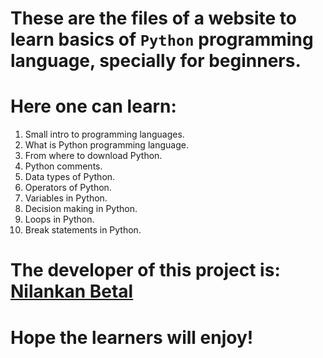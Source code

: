 # These are the files of a website to learn basics of **`Python`** programming language, specially for beginners.

# Here one can learn: 

  1. Small intro to programming languages.
  2. What is Python programming language.
  3. From where to download Python.
  4. Python comments.
  5. Data types of Python.
  6. Operators of Python.
  7. Variables in Python.
  8. Decision making in Python.
  9. Loops in Python.
  10. Break statements in Python.

# The developer of this project is: [Nilankan Betal](https://github.com/NilankanBetal)

# Hope the learners will enjoy!
